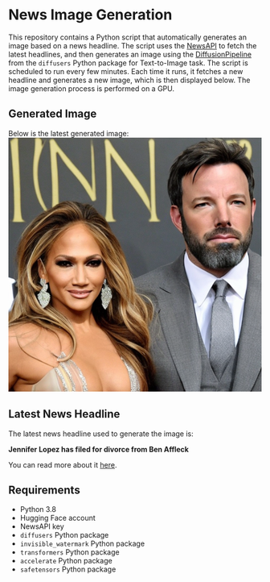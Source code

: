 # News Image Generation
This repository contains a Python script that automatically generates an image based on a news headline. The script uses the [NewsAPI](https://newsapi.org/) to fetch the latest headlines, and then generates an image using the [DiffusionPipeline](https://github.com/huggingface/diffusers) from the `diffusers` Python package for Text-to-Image task.
The script is scheduled to run every few minutes. Each time it runs, it fetches a new headline and generates a new image, which is then displayed below. The image generation process is performed on a GPU.

## Generated Image
Below is the latest generated image:
![Generated Image](image.png)

## Latest News Headline
The latest news headline used to generate the image is:

**Jennifer Lopez has filed for divorce from Ben Affleck**

You can read more about it [here](https://news.google.com/rss/articles/CBMilAFBVV95cUxOZkd5eEp1Z2FiZ2Nrdjk1bW5HTm8yMlBUOGo2S21mTU5qUHdxTzl6NFd6aUlpZzVpMUxZM0dGN3M1OVBfc2NYSl9fVzNwZk1lYUJVT09kOVRXT19Fd0hISXdBbmVRQS1FQVFpYzlDRm96SFdrWUhLei1Kd2JCbUd2SGlsbGFZREJUUDZ6TjJGcHNraGh30gGLAUFVX3lxTE5FMEJld1BIZS1lQnZqSE55LVctQnpJdnZ0cG9oWElmd05jRVZPRjIwbFFQa3ZuUGNEWjgwajJGMlhCSTRjRU9aYkMtNFpVMFNyNURCOU5sVE41ZXdHSTRKSG9GRWVtMGQ5Zzd2RlBmNUR3LXhWRWxha3ZOWnFCWFJkSndhVEF0bFprMEE?oc=5).

## Requirements
- Python 3.8
- Hugging Face account
- NewsAPI key
- `diffusers` Python package
- `invisible_watermark` Python package
- `transformers` Python package
- `accelerate` Python package
- `safetensors` Python package
